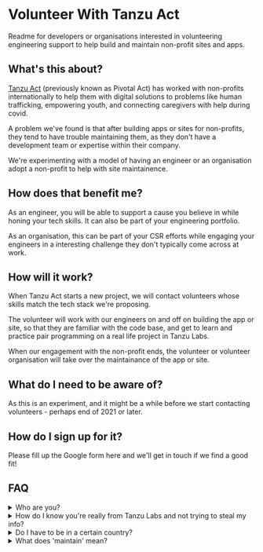 # Volunteer With Tanzu Act
Readme for developers or organisations interested in volunteering engineering support to help build and maintain non-profit sites and apps.

## What's this about?

[Tanzu Act](https://tanzu.vmware.com/act) (previously known as Pivotal Act) has worked with non-profits internationally to help them with digital solutions to problems like human trafficking, empowering youth, and connecting caregivers with help during covid.

A problem we've found is that after building apps or sites for non-profits, they tend to have trouble maintaining them, as they don't have a development team or expertise within their company.

We're experimenting with a model of having an engineer or an organisation adopt a non-profit to help with site maintainence. 

## How does that benefit me?

As an engineer, you will be able to support a cause you believe in while honing your tech skills. It can also be part of your engineering portfolio.

As an organisation, this can be part of your CSR efforts while engaging your engineers in a interesting challenge they don't typically come across at work. 

## How will it work?

When Tanzu Act starts a new project, we will contact volunteers whose skills match the tech stack we're proposing. 

The volunteer will work with our engineers on and off on building the app or site, so that they are familiar with the code base, and get to learn and practice pair programming on a real life project in Tanzu Labs.

When our engagement with the non-profit ends, the volunteer or volunteer organisation will take over the maintainance of the app or site.

## What do I need to be aware of?

As this is an experiment, and it might be a while before we start contacting volunteers - perhaps end of 2021 or later. 

## How do I sign up for it?
Please fill up the Google form here and we'll get in touch if we find a good fit!


## FAQ

<details>
<summary> Who are you?</summary>
<br>
I'm a designer from Tanzu Act who is helping explore how Tanzu Act projects can be sustained in Singapore. 
</details>

<details>
<summary> How do I know you're really from Tanzu Labs and not trying to steal my info?</summary>
<br>
  Feel free to check out my <a href="https://www.linkedin.com/in/weimankow/">Linkedin Profile</a> here.
</details>

<details>
<summary> Do I have to be in a certain country?</summary>
<br>
No, we have projects all over the world, from UK, US, to Europe.
</details>

<details>
<summary> What does 'maintain' mean?</summary>
<br>
This will be different for different projects. It can be as simple as updating the software used when there's an update, to fixing bugs when things break, to helping the non-profit change or update features. The level of commitment can be discussed when a volunteer-project match has been identified. 
</details>

